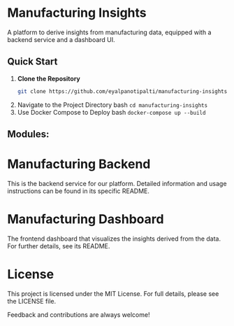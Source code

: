 # Manufacturing Insights

A platform to derive insights from manufacturing data, equipped with a backend service and a dashboard UI.

## Quick Start

1. **Clone the Repository**
   ```bash
   git clone https://github.com/eyalpanotipalti/manufacturing-insights.git
   ```
2. Navigate to the Project Directory
    bash
    ```cd manufacturing-insights```
3. Use Docker Compose to Deploy
    bash
    ```docker-compose up --build```

## Modules: 
# Manufacturing Backend
This is the backend service for our platform. Detailed information and usage instructions can be found in its specific README.

# Manufacturing Dashboard
The frontend dashboard that visualizes the insights derived from the data. For further details, see its README.

# License
This project is licensed under the MIT License. For full details, please see the LICENSE file.

Feedback and contributions are always welcome!





